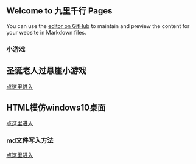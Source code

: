 ## Welcome to 九里千行 Pages

You can use the [editor on GitHub](https://github.com/507620749/507620749.github.io/edit/main/index.md) to maintain and preview the content for your website in Markdown files.

### 小游戏

## 圣诞老人过悬崖小游戏

  [点这里进入](https://jiuliqx.github.io/test)

## HTML模仿windows10桌面
  [点这里进入](https://jiuliqx.github.io/mofang)



### md文件写入方法
  [点这里进入](https://jiuliqx.github.io/md-way)
